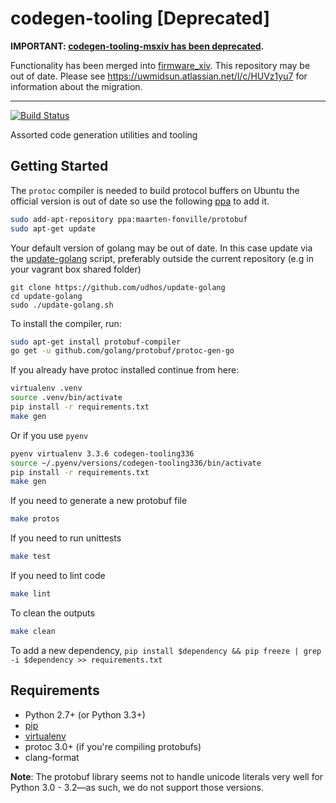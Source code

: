 # codegen-tooling \[Deprecated\]

**IMPORTANT: [codegen-tooling-msxiv has been deprecated](https://uwmidsun.atlassian.net/l/c/HUVz1yu7).**

Functionality has been merged into [firmware_xiv](https://github.com/uw-midsun/firmware_xiv). This repository may be out of date. Please see https://uwmidsun.atlassian.net/l/c/HUVz1yu7 for information about the migration.

---

[![Build Status](https://travis-ci.org/uw-midsun/codegen-tooling.svg?branch=master)](https://travis-ci.org/uw-midsun/codegen-tooling)

Assorted code generation utilities and tooling

## Getting Started

The `protoc` compiler is needed to build protocol buffers on Ubuntu the official
version is out of date so use the following [ppa](https://launchpad.net/~maarten-fonville/+archive/ubuntu/protobuf) 
to add it.
```bash
sudo add-apt-repository ppa:maarten-fonville/protobuf
sudo apt-get update
```

Your default version of golang may be out of date. In this case update via the [update-golang](https://github.com/udhos/update-golang) script, preferably outside the current repository (e.g in your vagrant box shared folder)
```
git clone https://github.com/udhos/update-golang
cd update-golang
sudo ./update-golang.sh
```

To install the compiler, run:
```bash
sudo apt-get install protobuf-compiler
go get -u github.com/golang/protobuf/protoc-gen-go
```

If you already have protoc installed continue from here:
```bash
virtualenv .venv
source .venv/bin/activate
pip install -r requirements.txt
make gen
```

Or if you use ``pyenv``

```bash
pyenv virtualenv 3.3.6 codegen-tooling336
source ~/.pyenv/versions/codegen-tooling336/bin/activate
pip install -r requirements.txt
make gen
```

If you need to generate a new protobuf file

```bash
make protos
```

If you need to run unittests

```bash
make test
```

If you need to lint code

```bash
make lint
```

To clean the outputs

```bash
make clean
```

To add a new dependency, ``pip install $dependency && pip freeze | grep -i $dependency >> requirements.txt``

## Requirements
* Python 2.7+ (or Python 3.3+)
* [pip](https://pip.pypa.io/en/stable/installing/)
* [virtualenv](https://virtualenv.pypa.io/en/stable/installation/)
* protoc 3.0+ (if you're compiling protobufs)
* clang-format

**Note**: The protobuf library seems not to handle unicode literals very well for Python 3.0 - 3.2&mdash;as such, we do not support those versions.
